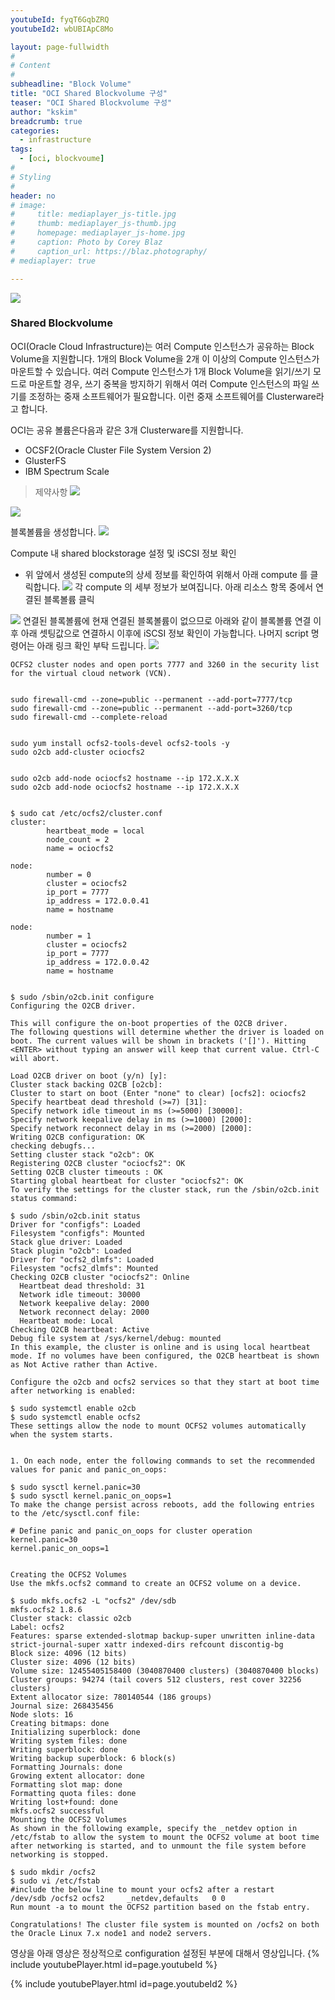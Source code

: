 ```yaml
---
youtubeId: fyqT6GqbZRQ
youtubeId2: wbUBIApC8Mo

layout: page-fullwidth
#
# Content
#
subheadline: "Block Volume"
title: "OCI Shared Blockvolume 구성"
teaser: "OCI Shared Blockvolume 구성"
author: "kskim"
breadcrumb: true
categories:
  - infrastructure
tags:
  - [oci, blockvoume]
#
# Styling
#
header: no
# image:
#     title: mediaplayer_js-title.jpg
#     thumb: mediaplayer_js-thumb.jpg
#     homepage: mediaplayer_js-home.jpg
#     caption: Photo by Corey Blaz
#     caption_url: https://blaz.photography/
# mediaplayer: true

---
```

![](/assets/img/infrastructure/shared-blockvolume/SCR-20220823-k0g.png)

### Shared Blockvolume
OCI(Oracle Cloud Infrastructure)는 여러 Compute 인스턴스가 공유하는 Block Volume을 지원합니다. 1개의 Block Volume을 2개 이 이상의 Compute 인스턴스가 마운트할 수 있습니다. 여러 Compute 인스턴스가 1개 Block Volume을 읽기/쓰기 모드로 마운트할 경우, 쓰기 중복을 방지하기 위해서 여러 Compute 인스턴스의 파일 쓰기를 조정하는 중재 소프트웨어가 필요합니다. 이런 중재 소프트웨어를 Clusterware라고 합니다.

OCI는 공유 볼륨은다음과 같은 3개 Clusterware를 지원합니다.

- OCSF2(Oracle Cluster File System Version 2)
- GlusterFS
- IBM Spectrum Scale



> 제약사항
![](/assets/img/infrastructure/shared-blockvolume/7.png)








![](/assets/img/infrastructure/shared-blockvolume/1.png)

블록볼륨을 생성합니다.
![](/assets/img/infrastructure/shared-blockvolume/2.png)

Compute 내 shared blockstorage 설정 및 iSCSI 정보 확인
- 위 앞에서 생성된 compute의 상세 정보를 확인하여 위해서 아래 compute 를 클릭합니다.
![](/assets/img/infrastructure/shared-blockvolume/3.png)
각 compute 의 세부 정보가 보여집니다. 아래 리소스 항목 중에서 연결된 블록볼륨 클릭

![](/assets/img/infrastructure/shared-blockvolume/4.png)
연결된 블록볼륨에 현재 연결된 블록볼륨이 없으므로 아래와 같이 블록볼륨 연결 이후 아래 셋팅값으로 연결하시 이후에 iSCSI 정보 확인이 가능합니다. 나머지 script 명령어는 아래 링크 확인 부탁 드립니다.
![](/assets/img/infrastructure/shared-blockvolume/5.png)

```
OCFS2 cluster nodes and open ports 7777 and 3260 in the security list for the virtual cloud network (VCN).


sudo firewall-cmd --zone=public --permanent --add-port=7777/tcp
sudo firewall-cmd --zone=public --permanent --add-port=3260/tcp
sudo firewall-cmd --complete-reload


sudo yum install ocfs2-tools-devel ocfs2-tools -y
sudo o2cb add-cluster ociocfs2


sudo o2cb add-node ociocfs2 hostname --ip 172.X.X.X
sudo o2cb add-node ociocfs2 hostname --ip 172.X.X.X


$ sudo cat /etc/ocfs2/cluster.conf
cluster:
        heartbeat_mode = local
        node_count = 2
        name = ociocfs2
 
node:
        number = 0
        cluster = ociocfs2
        ip_port = 7777
        ip_address = 172.0.0.41
        name = hostname
 
node:
        number = 1
        cluster = ociocfs2
        ip_port = 7777
        ip_address = 172.0.0.42
        name = hostname


$ sudo /sbin/o2cb.init configure
Configuring the O2CB driver.
 
This will configure the on-boot properties of the O2CB driver.
The following questions will determine whether the driver is loaded on
boot. The current values will be shown in brackets ('[]'). Hitting
<ENTER> without typing an answer will keep that current value. Ctrl-C
will abort.
 
Load O2CB driver on boot (y/n) [y]:
Cluster stack backing O2CB [o2cb]:
Cluster to start on boot (Enter "none" to clear) [ocfs2]: ociocfs2
Specify heartbeat dead threshold (>=7) [31]:
Specify network idle timeout in ms (>=5000) [30000]:
Specify network keepalive delay in ms (>=1000) [2000]:
Specify network reconnect delay in ms (>=2000) [2000]:
Writing O2CB configuration: OK
checking debugfs...
Setting cluster stack "o2cb": OK
Registering O2CB cluster "ociocfs2": OK
Setting O2CB cluster timeouts : OK
Starting global heartbeat for cluster "ociocfs2": OK
To verify the settings for the cluster stack, run the /sbin/o2cb.init status command:

$ sudo /sbin/o2cb.init status
Driver for "configfs": Loaded
Filesystem "configfs": Mounted
Stack glue driver: Loaded
Stack plugin "o2cb": Loaded
Driver for "ocfs2_dlmfs": Loaded
Filesystem "ocfs2_dlmfs": Mounted
Checking O2CB cluster "ociocfs2": Online
  Heartbeat dead threshold: 31
  Network idle timeout: 30000
  Network keepalive delay: 2000
  Network reconnect delay: 2000
  Heartbeat mode: Local
Checking O2CB heartbeat: Active
Debug file system at /sys/kernel/debug: mounted
In this example, the cluster is online and is using local heartbeat mode. If no volumes have been configured, the O2CB heartbeat is shown as Not Active rather than Active.

Configure the o2cb and ocfs2 services so that they start at boot time after networking is enabled:

$ sudo systemctl enable o2cb
$ sudo systemctl enable ocfs2
These settings allow the node to mount OCFS2 volumes automatically when the system starts.


1. On each node, enter the following commands to set the recommended values for panic and panic_on_oops:

$ sudo sysctl kernel.panic=30
$ sudo sysctl kernel.panic_on_oops=1
To make the change persist across reboots, add the following entries to the /etc/sysctl.conf file:

# Define panic and panic_on_oops for cluster operation
kernel.panic=30
kernel.panic_on_oops=1


Creating the OCFS2 Volumes
Use the mkfs.ocfs2 command to create an OCFS2 volume on a device.

$ sudo mkfs.ocfs2 -L "ocfs2" /dev/sdb
mkfs.ocfs2 1.8.6
Cluster stack: classic o2cb
Label: ocfs2
Features: sparse extended-slotmap backup-super unwritten inline-data strict-journal-super xattr indexed-dirs refcount discontig-bg
Block size: 4096 (12 bits)
Cluster size: 4096 (12 bits)
Volume size: 12455405158400 (3040870400 clusters) (3040870400 blocks)
Cluster groups: 94274 (tail covers 512 clusters, rest cover 32256 clusters)
Extent allocator size: 780140544 (186 groups)
Journal size: 268435456
Node slots: 16
Creating bitmaps: done
Initializing superblock: done
Writing system files: done
Writing superblock: done
Writing backup superblock: 6 block(s)
Formatting Journals: done
Growing extent allocator: done
Formatting slot map: done
Formatting quota files: done
Writing lost+found: done
mkfs.ocfs2 successful
Mounting the OCFS2 Volumes
As shown in the following example, specify the _netdev option in /etc/fstab to allow the system to mount the OCFS2 volume at boot time after networking is started, and to unmount the file system before networking is stopped.

$ sudo mkdir /ocfs2
$ sudo vi /etc/fstab
#include the below line to mount your ocfs2 after a restart
/dev/sdb /ocfs2 ocfs2     _netdev,defaults   0 0 
Run mount -a to mount the OCFS2 partition based on the fstab entry.

Congratulations! The cluster file system is mounted on /ocfs2 on both the Oracle Linux 7.x node1 and node2 servers.

```



영상을 아래 영상은 정상적으로 configuration 설정된 부분에 대해서 영상입니다. 
{% include youtubePlayer.html id=page.youtubeId %}


{% include youtubePlayer.html id=page.youtubeId2 %}










 